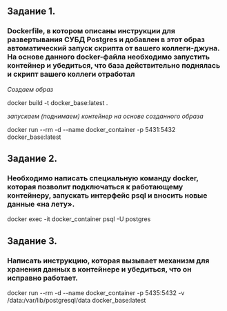 ## Задание 1.
### Dockerfile, в котором описаны инструкции для развертывания СУБД Postgres и добавлен в этот образ автоматический запуск скрипта от вашего коллеги-джуна. На основе данного docker-файла необходимо запустить контейнер и убедиться, что база действительно поднялась и скрипт вашего коллеги отработал


*Создаем образ*

docker build -t docker_base:latest .

*запускаем (поднимаем) контейнер на основе созданного образа*


docker run --rm -d --name docker_container -p 5431:5432 docker_base:latest


## Задание 2.
### Необходимо написать специальную команду docker, которая позволит подключаться к работающему контейнеру, запускать интерфейс psql и вносить новые данные «на лету».

docker exec -it docker_container psql -U postgres


## Задание 3.
### Написать инструкцию, которая вызывает механизм для хранения данных в контейнере и убедиться, что он исправно работает.

docker run --rm -d --name docker_container -p 5435:5432 -v /data:/var/lib/postgresql/data docker_base:latest